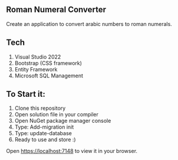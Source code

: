 ## Roman Numeral Converter
Create an application to convert arabic numbers to roman numerals.
## Tech 
 1. Visual Studio 2022
 2. Bootstrap (CSS framework)
 3. Entity Framework
 4. Microsoft SQL Management
## To Start it:
1. Clone this repository
 2. Open solution file in your compiler
 3. Open NuGet package manager console
 4. Type: Add-migration init
 5. Type: update-database
 6. Ready to use and store :)

Open [https://localhost:7148](http://localhost:3000) to view it in your browser.

